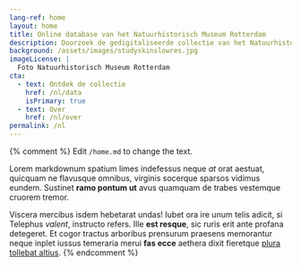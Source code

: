```yaml
---
lang-ref: home
layout: home
title: Online database van het Natuurhistorisch Museum Rotterdam
description: Doorzoek de gedigitaliseerde collectie van het Natuurhistorisch Museum Rotterdam, met <span data-ajax-url="https://api.gbif.org/v1/occurrence/search?dataset_key=a307e4d7-1de2-4adc-95d5-a0a8d5f57236&limit=0"></span> monsters en ruim 20.000 objectfoto's.
background: /assets/images/studyskinslowres.jpg
imageLicense: |
  Foto Natuurhistorisch Museum Rotterdam
cta:
  - text: Ontdek de collectie
    href: /nl/data
    isPrimary: true
  - text: Over
    href: /nl/over
permalink: /nl
---
```


{% comment %}
Edit `/home.md` to change the text.

Lorem markdownum spatium limes indefessus neque *at* orat aestuat, quicquam ne
flavusque omnibus, virginis socerque sparsos vidimus eundem. Sustinet **ramo
pontum ut** avus quamquam de trabes vestemque cruorem tremor.

Viscera mercibus isdem hebetarat undas! Iubet ora ire unum telis adicit, si
Telephus *valent*, instructo refers. Ille **est resque**, sic ruris erit ante
profana detegeret. Et cogor tractus arboribus prensurum praesens memorantur
neque inplet iussus temeraria merui **fas ecce** aethera dixit fieretque [plura
tollebat altius](http://virgineusque.net/est.html).
{% endcomment %}

